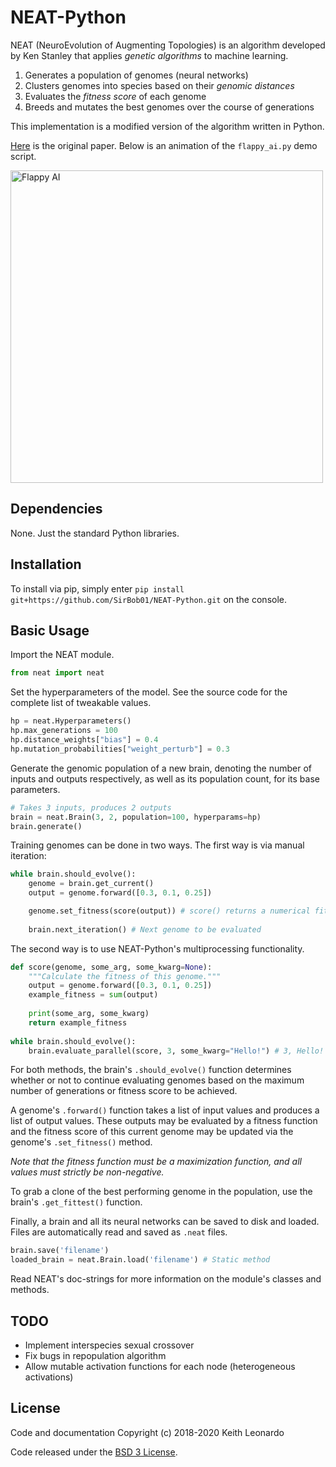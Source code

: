 # NEAT-Python

NEAT (NeuroEvolution of Augmenting Topologies) is an algorithm 
developed by Ken Stanley that applies _genetic algorithms_ to machine learning.

1. Generates a population of genomes (neural networks)
2. Clusters genomes into species based on their _genomic distances_
3. Evaluates the _fitness score_ of each genome
4. Breeds and mutates the best genomes over the course of generations

This implementation is a modified version of the algorithm written in Python.

[Here](http://nn.cs.utexas.edu/downloads/papers/stanley.ec02.pdf) is the original paper. Below is an animation of the `flappy_ai.py` demo script.

<img src="./media/flappy_ai.gif" alt="Flappy AI" width="500"/>

## Dependencies

None. Just the standard Python libraries.

## Installation

To install via pip, simply enter `pip install git+https://github.com/SirBob01/NEAT-Python.git` on the console.

## Basic Usage

Import the NEAT module.
```py
from neat import neat
```

Set the hyperparameters of the model. See the source code for the complete list
of tweakable values.
```py
hp = neat.Hyperparameters()
hp.max_generations = 100
hp.distance_weights["bias"] = 0.4
hp.mutation_probabilities["weight_perturb"] = 0.3
```

Generate the genomic population of a new brain, denoting the number of inputs and outputs respectively, as well as its population count, for its base parameters.
```py
# Takes 3 inputs, produces 2 outputs
brain = neat.Brain(3, 2, population=100, hyperparams=hp)
brain.generate()
```

Training genomes can be done in two ways. The first way is via manual iteration:
```py
while brain.should_evolve():
    genome = brain.get_current()
    output = genome.forward([0.3, 0.1, 0.25])

    genome.set_fitness(score(output)) # score() returns a numerical fitness value
    
    brain.next_iteration() # Next genome to be evaluated
```

The second way is to use NEAT-Python's multiprocessing functionality.
```py
def score(genome, some_arg, some_kwarg=None):
    """Calculate the fitness of this genome."""
    output = genome.forward([0.3, 0.1, 0.25])
    example_fitness = sum(output)
    
    print(some_arg, some_kwarg)
    return example_fitness
    
while brain.should_evolve():
    brain.evaluate_parallel(score, 3, some_kwarg="Hello!") # 3, Hello!
```

For both methods, the brain's `.should_evolve()` function determines whether or not to continue evaluating genomes based on the maximum number of generations or fitness score to be achieved.

A genome's `.forward()` function takes a list of input values and produces a list of output values. These outputs may be evaluated by a fitness function and the fitness score of this current genome may be updated via the genome's `.set_fitness()` method.

_Note that the fitness function must be a maximization function, and all values must strictly be non-negative._

To grab a clone of the best performing genome in the population, use the brain's `.get_fittest()` function.

Finally, a brain and all its neural networks can be saved to disk and loaded. Files are automatically read and saved as `.neat` files.
```py
brain.save('filename')
loaded_brain = neat.Brain.load('filename') # Static method
```

Read NEAT's doc-strings for more information on the module's classes and methods.

## TODO
- Implement interspecies sexual crossover
- Fix bugs in repopulation algorithm
- Allow mutable activation functions for each node (heterogeneous activations)

## License

Code and documentation Copyright (c) 2018-2020 Keith Leonardo

Code released under the [BSD 3 License](https://choosealicense.com/licenses/bsd-3-clause/).